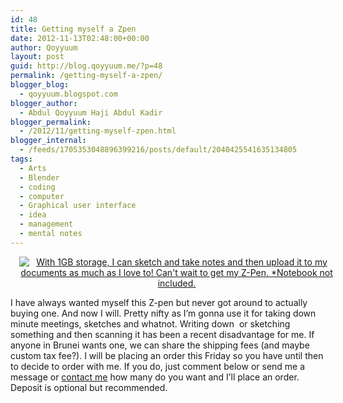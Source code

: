```yaml
---
id: 48
title: Getting myself a Zpen
date: 2012-11-13T02:48:00+00:00
author: Qoyyuum
layout: post
guid: http://blog.qoyyuum.me/?p=48
permalink: /getting-myself-a-zpen/
blogger_blog:
  - qoyyuum.blogspot.com
blogger_author:
  - Abdul Qoyyuum Haji Abdul Kadir
blogger_permalink:
  - /2012/11/getting-myself-zpen.html
blogger_internal:
  - /feeds/1705353048896399216/posts/default/2040425541635134805
tags:
  - Arts
  - Blender
  - coding
  - computer
  - Graphical user interface
  - idea
  - management
  - mental notes
---
```

<div style="clear: both; text-align: center;">
  <a href="http://i1.wp.com/blog.qoyyuum.me/wp-content/uploads/2012/11/bigview_uk.jpg" style="margin-left: 1em; margin-right: 1em;"><img alt="With 1GB storage, I can sketch and take notes and then upload it to my documents as much as I love to! Can't wait to get my Z-Pen. *Notebook not included." border="0" src="http://i1.wp.com/blog.qoyyuum.me/wp-content/uploads/2012/11/bigview_uk.jpg?w=676" title="" data-recalc-dims="1" /></a>
</div>

I have always wanted myself this Z-pen but never got around to actually buying one. And now I will. Pretty nifty as I&#8217;m gonna use it for taking down minute meetings, sketches and whatnot. Writing down &nbsp;or sketching something and then scanning it has been a recent disadvantage for me. If anyone in Brunei wants one, we can share the shipping fees (and maybe custom tax fee?). I will be placing an order this Friday so you have until then to decide to order with me. If you do, just comment below or send me a message or <a href="http://forrst.me/Qoyyuum" target="_blank">contact me</a> how many do you want and I&#8217;ll place an order. Deposit is optional but recommended.